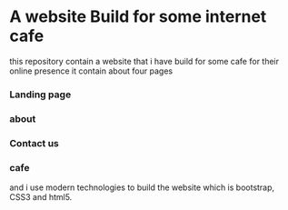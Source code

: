 # A website Build for some internet cafe 
this repository contain a website that i have build for some cafe for their online presence it contain about four pages 
### Landing page
### about 
### Contact us
### cafe 
and i use modern technologies to build the website which is bootstrap, CSS3 and html5.
